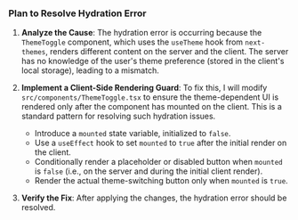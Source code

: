 ### Plan to Resolve Hydration Error

1.  **Analyze the Cause**: The hydration error is occurring because the `ThemeToggle` component, which uses the `useTheme` hook from `next-themes`, renders different content on the server and the client. The server has no knowledge of the user's theme preference (stored in the client's local storage), leading to a mismatch.

2.  **Implement a Client-Side Rendering Guard**: To fix this, I will modify `src/components/ThemeToggle.tsx` to ensure the theme-dependent UI is rendered only after the component has mounted on the client. This is a standard pattern for resolving such hydration issues.
    *   Introduce a `mounted` state variable, initialized to `false`.
    *   Use a `useEffect` hook to set `mounted` to `true` after the initial render on the client.
    *   Conditionally render a placeholder or disabled button when `mounted` is `false` (i.e., on the server and during the initial client render).
    *   Render the actual theme-switching button only when `mounted` is `true`.

3.  **Verify the Fix**: After applying the changes, the hydration error should be resolved.

